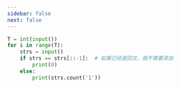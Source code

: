 ```yaml
---
sidebar: false
next: false
---
```

<BlogInfo/>






```python
T = int(input())
for i in range(T):
    strs = input()
    if strs == strs[::-1]:  # 如果已经是回文，就不需要添加
        print(0)
    else:
        print(strs.count('1'))

```






<ActionBox />
        
<style>#top-box {margin-top:0.5rem!important;}</style>